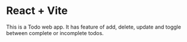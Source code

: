 # React + Vite

This is a Todo web app. It has feature of add, delete, update and toggle between complete or incomplete todos.
